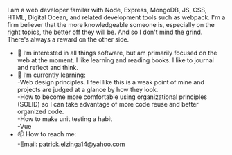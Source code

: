 
I am a web developer familar with Node, Express, MongoDB, JS, CSS, HTML, Digital Ocean, and related development tools such as webpack. I'm a firm believer that the more knowledgeable someone is, especially on the right topics, the better off they will be. And so I don't mind the grind. There's always a reward on the other side.

- 👀 I’m interested in all things software, but am primarily focused on the web at the moment. I like learning and reading books. I like to journal and reflect and think.  
- 🌱 I’m currently learning:  
-Web design principles. I feel like this is a weak point of mine and projects are judged at a glance by how they look.  
-How to become more comfortable using organizational principles (SOLID) so I can take advantage of more code reuse and better organized code.  
-How to make unit testing a habit  
-Vue  
- 📫 How to reach me:   
-Email: patrick.elzinga14@yahoo.com

<!---
Patrogenic/Patrogenic is a ✨ special ✨ repository because its `README.md` (this file) appears on your GitHub profile.
You can click the Preview link to take a look at your changes.
--->
